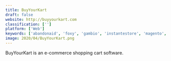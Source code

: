 ```yaml
---
title: BuyYourKart
draft: false 
website: http://buyyourkart.com
classification: ['']
platform: ['Web']
keywords: ['abandonaid', 'foxy', 'gambio', 'instantestore', 'magento', 'opencart', 'paykickstart', 'qrwave', 'selz', 'shopio', 'snipcart', 'soteshop', 'thrivecart', 'ubercart', 'ultracart', 'zen_cart']
image: 2020/04/BuyYourKart.png
---
```

BuyYourKart is an e-commerce shopping cart software.